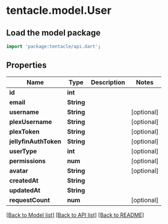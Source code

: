 # tentacle.model.User

## Load the model package
```dart
import 'package:tentacle/api.dart';
```

## Properties
Name | Type | Description | Notes
------------ | ------------- | ------------- | -------------
**id** | **int** |  | 
**email** | **String** |  | 
**username** | **String** |  | [optional] 
**plexUsername** | **String** |  | [optional] 
**plexToken** | **String** |  | [optional] 
**jellyfinAuthToken** | **String** |  | [optional] 
**userType** | **int** |  | [optional] 
**permissions** | **num** |  | [optional] 
**avatar** | **String** |  | [optional] 
**createdAt** | **String** |  | 
**updatedAt** | **String** |  | 
**requestCount** | **num** |  | [optional] 

[[Back to Model list]](../README.md#documentation-for-models) [[Back to API list]](../README.md#documentation-for-api-endpoints) [[Back to README]](../README.md)


